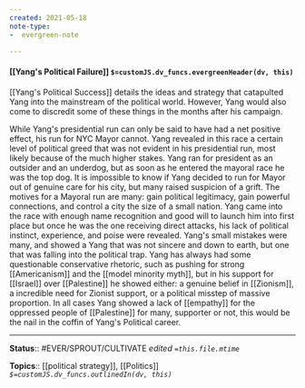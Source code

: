 ```yaml
---
created: 2021-05-18
note-type: 
-  evergreen-note

---
```


#### [[Yang's Political Failure]] `$=customJS.dv_funcs.evergreenHeader(dv, this)`

[[Yang's Political Success]] details the ideas and strategy that catapulted Yang into the mainstream of the political world. However, Yang would also come to discredit some of these things in the months after his campaign.

While Yang's presidential run can only be said to have had a net positive effect, his run for NYC Mayor cannot. Yang revealed in this race a certain level of political greed that was not evident in his presidential run, most likely because of the much higher stakes. Yang ran for president as an outsider and an underdog, but as soon as he entered the mayoral race he was the top dog. It is impossible to know if Yang decided to run for Mayor out of genuine care for his city, but many raised suspicion of a grift. The motives for a Mayoral run are many: gain political legitimacy, gain powerful connections, and control a city the size of a small nation. Yang came into the race with enough name recognition and good will to launch him into first place but once he was the one receiving direct attacks, his lack of political instinct, experience, and poise were revealed. Yang's small mistakes were many, and showed a Yang that was not sincere and down to earth, but one that was falling into the political trap. Yang has always had some questionable conservative rhetoric, such as pushing for strong [[Americanism]] and the [[model minority myth]], but in his support for [[Israel]] over [[Palestine]] he showed either: a genuine belief in [[Zionism]], a incredible need for Zionist support, or a political misstep of massive proportion. In all cases Yang showed a lack of [[empathy]] for the oppressed people of [[Palestine]] for many, supporter or not, this would be the nail in the coffin of Yang's Political career.


---

**Status**:: #EVER/SPROUT/CULTIVATE 
*edited `=this.file.mtime`*

**Topics**:: [[political strategy]], [[Politics]] 
*`$=customJS.dv_funcs.outlinedIn(dv, this)`*

